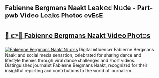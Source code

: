 ## Fabienne Bergmans Naakt Le𝚊k𝚎d N𝚞𝚍e - Part-pwb Vid𝚎o Le𝚊ks Photos evEsE

# <h2><a href="http://fb3hbeo.evod.top/?m=Fabienne+Bergmans+Naakt">🔗 👉🔴 Fabienne Bergmans Naakt Vid𝚎o Ph𝚘t𝚘s</a></h2>

[![Fabienne Bergmans Naakt N𝚞d𝚎s](https://i.imgur.com/8V9OHl7.gif)](http://fb3hbeo.evod.top/?m=Fabienne+Bergmans+Naakt)
Digital influencer Fabienne Bergmans Naakt and social media sensation, celebrated for sharing dance and lifestyle themes through viral dance challenges and short videos. Distinguished journalist Fabienne Bergmans Naakt, recognized for their insightful reporting and contributions to the world of journalism. 
